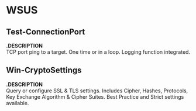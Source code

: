 # WSUS

## Test-ConnectionPort
**.DESCRIPTION**  
TCP port ping to a target. One time or in a loop. Logging function integrated.  

## Win-CryptoSettings
**.DESCRIPTION**  
Query or configure SSL & TLS settings. Includes Cipher, Hashes, Protocols, Key Exchange Algorithm & Cipher Suites. Best Practice and Strict settings available.  